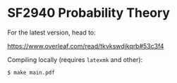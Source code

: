 # SF2940 Probability Theory

For the latest version, head to:

https://www.overleaf.com/read/tkvkswdjkqrb#53c3f4

Compiling locally (requires `latexmk` and other):

```bash
$ make main.pdf
```
